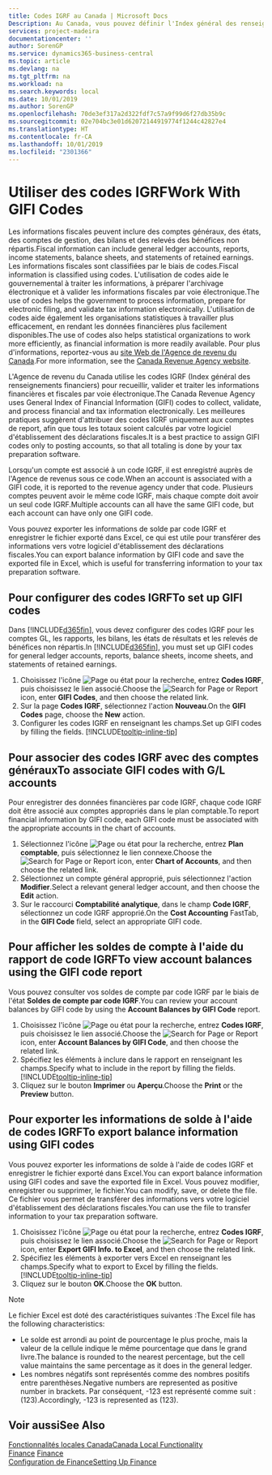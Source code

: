 ```yaml
---
title: Codes IGRF au Canada | Microsoft Docs
Description: Au Canada, vous pouvez définir l'Index général des renseignements financiers (IGRF) et l'affecter aux comptes de report
services: project-madeira
documentationcenter: ''
author: SorenGP
ms.service: dynamics365-business-central
ms.topic: article
ms.devlang: na
ms.tgt_pltfrm: na
ms.workload: na
ms.search.keywords: local
ms.date: 10/01/2019
ms.author: SorenGP
ms.openlocfilehash: 70de3ef317a2d322fdf7c57a9f99d6f27db35b9c
ms.sourcegitcommit: 02e704bc3e01d62072144919774f1244c42827e4
ms.translationtype: HT
ms.contentlocale: fr-CA
ms.lasthandoff: 10/01/2019
ms.locfileid: "2301366"
---
```

# <a name="work-with-gifi-codes"></a><span data-ttu-id="b21df-103">Utiliser des codes IGRF</span><span class="sxs-lookup"><span data-stu-id="b21df-103">Work With GIFI Codes</span></span>
<span data-ttu-id="b21df-104">Les informations fiscales peuvent inclure des comptes généraux, des états, des comptes de gestion, des bilans et des relevés des bénéfices non répartis.</span><span class="sxs-lookup"><span data-stu-id="b21df-104">Fiscal information can include general ledger accounts, reports, income statements, balance sheets, and statements of retained earnings.</span></span> <span data-ttu-id="b21df-105">Les informations fiscales sont classifiées par le biais de codes.</span><span class="sxs-lookup"><span data-stu-id="b21df-105">Fiscal information is classified using codes.</span></span> <span data-ttu-id="b21df-106">L'utilisation de codes aide le gouvernemental à traiter les informations, à préparer l'archivage électronique et à valider les informations fiscales par voie électronique.</span><span class="sxs-lookup"><span data-stu-id="b21df-106">The use of codes helps the government to process information, prepare for electronic filing, and validate tax information electronically.</span></span> <span data-ttu-id="b21df-107">L'utilisation de codes aide également les organisations statistiques à travailler plus efficacement, en rendant les données financières plus facilement disponibles.</span><span class="sxs-lookup"><span data-stu-id="b21df-107">The use of codes also helps statistical organizations to work more efficiently, as financial information is more readily available.</span></span> <span data-ttu-id="b21df-108">Pour plus d'informations, reportez-vous au [site Web de l'Agence de revenu du Canada](https://www.cra-arc.gc.ca/).</span><span class="sxs-lookup"><span data-stu-id="b21df-108">For more information, see the [Canada Revenue Agency website](https://www.cra-arc.gc.ca/).</span></span>

<span data-ttu-id="b21df-109">L'Agence de revenu du Canada utilise les codes IGRF (Index général des renseignements financiers) pour recueillir, valider et traiter les informations financières et fiscales par voie électronique.</span><span class="sxs-lookup"><span data-stu-id="b21df-109">The Canada Revenue Agency uses General Index of Financial Information (GIFI) codes to collect, validate, and process financial and tax information electronically.</span></span> <span data-ttu-id="b21df-110">Les meilleures pratiques suggèrent d'attribuer des codes IGRF uniquement aux comptes de report, afin que tous les totaux soient calculés par votre logiciel d'établissement des déclarations fiscales.</span><span class="sxs-lookup"><span data-stu-id="b21df-110">It is a best practice to assign GIFI codes only to posting accounts, so that all totaling is done by your tax preparation software.</span></span>

<span data-ttu-id="b21df-111">Lorsqu'un compte est associé à un code IGRF, il est enregistré auprès de l'Agence de revenus sous ce code.</span><span class="sxs-lookup"><span data-stu-id="b21df-111">When an account is associated with a GIFI code, it is reported to the revenue agency under that code.</span></span> <span data-ttu-id="b21df-112">Plusieurs comptes peuvent avoir le même code IGRF, mais chaque compte doit avoir un seul code IGRF.</span><span class="sxs-lookup"><span data-stu-id="b21df-112">Multiple accounts can all have the same GIFI code, but each account can have only one GIFI code.</span></span>

<span data-ttu-id="b21df-113">Vous pouvez exporter les informations de solde par code IGRF et enregistrer le fichier exporté dans Excel, ce qui est utile pour transférer des informations vers votre logiciel d'établissement des déclarations fiscales.</span><span class="sxs-lookup"><span data-stu-id="b21df-113">You can export balance information by GIFI code and save the exported file in Excel, which is useful for transferring information to your tax preparation software.</span></span>

## <a name="to-set-up-gifi-codes"></a><span data-ttu-id="b21df-114">Pour configurer des codes IGRF</span><span class="sxs-lookup"><span data-stu-id="b21df-114">To set up GIFI codes</span></span>
<span data-ttu-id="b21df-115">Dans [!INCLUDE[d365fin](../../includes/d365fin_md.md)], vous devez configurer des codes IGRF pour les comptes GL, les rapports, les bilans, les états de résultats et les relevés de bénéfices non répartis.</span><span class="sxs-lookup"><span data-stu-id="b21df-115">In [!INCLUDE[d365fin](../../includes/d365fin_md.md)], you must set up GIFI codes for general ledger accounts, reports, balance sheets, income sheets, and statements of retained earnings.</span></span>

1. <span data-ttu-id="b21df-116">Choisissez l'icône ![Page ou état pour la recherche](../../media/ui-search/search_small.png "icône Page ou état pour la recherche"), entrez **Codes IGRF**, puis choisissez le lien associé.</span><span class="sxs-lookup"><span data-stu-id="b21df-116">Choose the ![Search for Page or Report](../../media/ui-search/search_small.png "Search for Page or Report icon") icon, enter **GIFI Codes**, and then choose the related link.</span></span>
2. <span data-ttu-id="b21df-117">Sur la page **Codes IGRF**, sélectionnez l'action **Nouveau**.</span><span class="sxs-lookup"><span data-stu-id="b21df-117">On the **GIFI Codes** page, choose the **New** action.</span></span>
3. <span data-ttu-id="b21df-118">Configurer les codes IGRF en renseignant les champs.</span><span class="sxs-lookup"><span data-stu-id="b21df-118">Set up GIFI codes by filling the fields.</span></span> [!INCLUDE[tooltip-inline-tip](../../includes/tooltip-inline-tip_md.md)]

## <a name="to-associate-gifi-codes-with-gl-accounts"></a><span data-ttu-id="b21df-119">Pour associer des codes IGRF avec des comptes généraux</span><span class="sxs-lookup"><span data-stu-id="b21df-119">To associate GIFI codes with G/L accounts</span></span>
<span data-ttu-id="b21df-120">Pour enregistrer des données financières par code IGRF, chaque code IGRF doit être associé aux comptes appropriés dans le plan comptable.</span><span class="sxs-lookup"><span data-stu-id="b21df-120">To report financial information by GIFI code, each GIFI code must be associated with the appropriate accounts in the chart of accounts.</span></span>

1. <span data-ttu-id="b21df-121">Sélectionnez l'icône ![Page ou état pour la recherche](../../media/ui-search/search_small.png "icône Page ou état pour la recherche"), entrez **Plan comptable**, puis sélectionnez le lien connexe.</span><span class="sxs-lookup"><span data-stu-id="b21df-121">Choose the ![Search for Page or Report](../../media/ui-search/search_small.png "Search for Page or Report icon") icon, enter **Chart of Accounts**, and then choose the related link.</span></span>
2. <span data-ttu-id="b21df-122">Sélectionnez un compte général approprié, puis sélectionnez l'action **Modifier**.</span><span class="sxs-lookup"><span data-stu-id="b21df-122">Select a relevant general ledger account, and then choose the **Edit** action.</span></span>
3. <span data-ttu-id="b21df-123">Sur le raccourci **Comptabilité analytique**, dans le champ **Code IGRF**, sélectionnez un code IGRF approprié.</span><span class="sxs-lookup"><span data-stu-id="b21df-123">On the **Cost Accounting** FastTab, in the **GIFI Code** field, select an appropriate GIFI code.</span></span>

## <a name="to-view-account-balances-using-the-gifi-code-report"></a><span data-ttu-id="b21df-124">Pour afficher les soldes de compte à l'aide du rapport de code IGRF</span><span class="sxs-lookup"><span data-stu-id="b21df-124">To view account balances using the GIFI code report</span></span>
<span data-ttu-id="b21df-125">Vous pouvez consulter vos soldes de compte par code IGRF par le biais de l'état **Soldes de compte par code IGRF**.</span><span class="sxs-lookup"><span data-stu-id="b21df-125">You can review your account balances by GIFI code by using the **Account Balances by GIFI Code** report.</span></span>

1. <span data-ttu-id="b21df-126">Choisissez l'icône ![Page ou état pour la recherche](../../media/ui-search/search_small.png "icône Page ou état pour la recherche"), entrez **Codes IGRF**, puis choisissez le lien associé.</span><span class="sxs-lookup"><span data-stu-id="b21df-126">Choose the ![Search for Page or Report](../../media/ui-search/search_small.png "Search for Page or Report icon") icon, enter **Account Balances by GIFI Code**, and then choose the related link.</span></span>
2. <span data-ttu-id="b21df-127">Spécifiez les éléments à inclure dans le rapport en renseignant les champs.</span><span class="sxs-lookup"><span data-stu-id="b21df-127">Specify what to include in the report by filling the fields.</span></span> [!INCLUDE[tooltip-inline-tip](../../includes/tooltip-inline-tip_md.md)]
3. <span data-ttu-id="b21df-128">Cliquez sur le bouton **Imprimer** ou **Aperçu**.</span><span class="sxs-lookup"><span data-stu-id="b21df-128">Choose the **Print** or the **Preview** button.</span></span>

## <a name="to-export-balance-information-using-gifi-codes"></a><span data-ttu-id="b21df-129">Pour exporter les informations de solde à l'aide de codes IGRF</span><span class="sxs-lookup"><span data-stu-id="b21df-129">To export balance information using GIFI codes</span></span>
<span data-ttu-id="b21df-130">Vous pouvez exporter les informations de solde à l'aide de codes IGRF et enregistrer le fichier exporté dans Excel.</span><span class="sxs-lookup"><span data-stu-id="b21df-130">You can export balance information using GIFI codes and save the exported file in Excel.</span></span> <span data-ttu-id="b21df-131">Vous pouvez modifier, enregistrer ou supprimer, le fichier.</span><span class="sxs-lookup"><span data-stu-id="b21df-131">You can modify, save, or delete the file.</span></span> <span data-ttu-id="b21df-132">Ce fichier vous permet de transférer des informations vers votre logiciel d'établissement des déclarations fiscales.</span><span class="sxs-lookup"><span data-stu-id="b21df-132">You can use the file to transfer information to your tax preparation software.</span></span>

1. <span data-ttu-id="b21df-133">Choisissez l'icône ![Page ou état pour la recherche](../../media/ui-search/search_small.png "icône Page ou état pour la recherche"), entrez **Codes IGRF**, puis choisissez le lien associé.</span><span class="sxs-lookup"><span data-stu-id="b21df-133">Choose the ![Search for Page or Report](../../media/ui-search/search_small.png "Search for Page or Report icon") icon, enter **Export GIFI Info. to Excel**, and then choose the related link.</span></span>
2. <span data-ttu-id="b21df-134">Spécifiez les éléments à exporter vers Excel en renseignant les champs.</span><span class="sxs-lookup"><span data-stu-id="b21df-134">Specify what to export to Excel by filling the fields.</span></span> [!INCLUDE[tooltip-inline-tip](../../includes/tooltip-inline-tip_md.md)]
3. <span data-ttu-id="b21df-135">Cliquez sur le bouton **OK**.</span><span class="sxs-lookup"><span data-stu-id="b21df-135">Choose the **OK** button.</span></span>

> [!NOTE]  
>   <span data-ttu-id="b21df-136">Le fichier Excel est doté des caractéristiques suivantes :</span><span class="sxs-lookup"><span data-stu-id="b21df-136">The Excel file has the following characteristics:</span></span>

* <span data-ttu-id="b21df-137">Le solde est arrondi au point de pourcentage le plus proche, mais la valeur de la cellule indique le même pourcentage que dans le grand livre.</span><span class="sxs-lookup"><span data-stu-id="b21df-137">The balance is rounded to the nearest percentage, but the cell value maintains the same percentage as it does in the general ledger.</span></span>
* <span data-ttu-id="b21df-138">Les nombres négatifs sont représentés comme des nombres positifs entre parenthèses.</span><span class="sxs-lookup"><span data-stu-id="b21df-138">Negative numbers are represented as positive number in brackets.</span></span> <span data-ttu-id="b21df-139">Par conséquent, -123 est représenté comme suit : (123).</span><span class="sxs-lookup"><span data-stu-id="b21df-139">Accordingly, -123 is represented as (123).</span></span>

## <a name="see-also"></a><span data-ttu-id="b21df-140">Voir aussi</span><span class="sxs-lookup"><span data-stu-id="b21df-140">See Also</span></span>
[<span data-ttu-id="b21df-141">Fonctionnalités locales Canada</span><span class="sxs-lookup"><span data-stu-id="b21df-141">Canada Local Functionality</span></span>](canada-local-functionality.md)  
<span data-ttu-id="b21df-142">[Finance](../../finance.md) </span><span class="sxs-lookup"><span data-stu-id="b21df-142">[Finance](../../finance.md) </span></span>  
[<span data-ttu-id="b21df-143">Configuration de Finance</span><span class="sxs-lookup"><span data-stu-id="b21df-143">Setting Up Finance</span></span>](../../finance.md)
